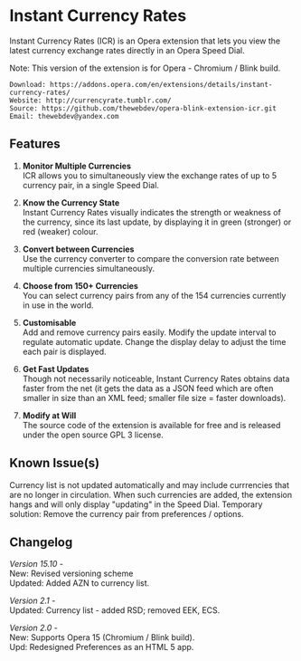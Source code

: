 ﻿# Instant Currency Rates

Instant Currency Rates (ICR) is an Opera extension that lets you view the latest currency exchange rates directly in an Opera Speed Dial.  

Note: This version of the extension is for Opera - Chromium / Blink build.

	Download: https://addons.opera.com/en/extensions/details/instant-currency-rates/
	Website: http://currencyrate.tumblr.com/
	Source: https://github.com/thewebdev/opera-blink-extension-icr.git
	Email: thewebdev@yandex.com

## Features

1. **Monitor Multiple Currencies**  
ICR allows you to simultaneously view the exchange rates of up to 5 currency pair, in a single Speed Dial. 

2. **Know the Currency State**  
Instant Currency Rates visually indicates the strength or weakness of the currency, since its last update, by displaying it in green (stronger) or red (weaker) colour. 

3. **Convert between Currencies**  
Use the currency converter to compare the conversion rate between multiple currencies simultaneously.

4. **Choose from 150+ Currencies**  
You can select currency pairs from any of the 154 currencies currently in use in the world. 

5. **Customisable**  
Add and remove currency pairs easily. Modify the update interval to regulate automatic update. Change the display delay to adjust the time each pair is displayed.

6. **Get Fast Updates**  
Though not necessarily noticeable, Instant Currency Rates obtains data faster from the net (it gets the data as a JSON feed which are often smaller in size than an XML feed; smaller file size = faster downloads).

7. **Modify at Will**  
The source code of the extension is available for free and is released under the open source GPL 3 license.

## Known Issue(s)  

Currency list is not updated automatically and may include currrencies that are no longer in circulation. When such currencies are added, the extension hangs and will only display "updating" in the Speed Dial. Temporary solution: Remove the currency pair from preferences / options.

## Changelog  

*Version 15.10 -*  
New: Revised versioning scheme   
Updated: Added AZN to currency list.  

*Version 2.1 -*    
Updated: Currency list - added RSD; removed EEK, ECS.  

*Version 2.0 -*    
New: Supports Opera 15 (Chromium / Blink build).  
Upd: Redesigned Preferences as an HTML 5 app.
